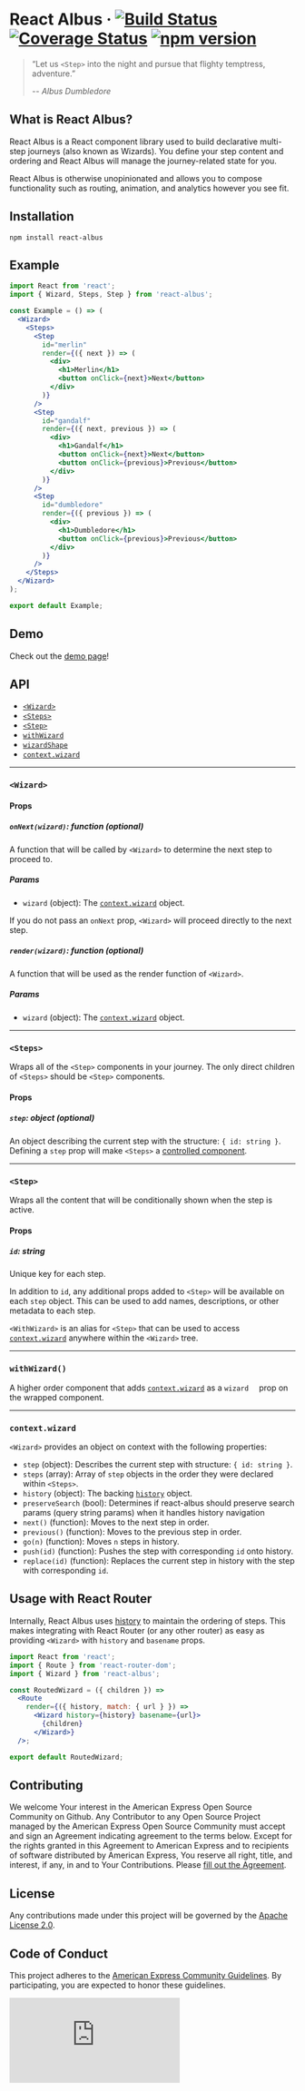 # React Albus · [![Build Status](https://img.shields.io/travis/americanexpress/react-albus/master.svg?style=flat)](https://travis-ci.org/americanexpress/react-albus) [![Coverage Status](https://coveralls.io/repos/github/americanexpress/react-albus/badge.svg?branch=master)](https://coveralls.io/github/americanexpress/react-albus?branch=master) [![npm version](https://img.shields.io/npm/v/react-albus.svg?style=flat)](https://www.npmjs.com/package/react-albus)

> “Let us `<Step>` into the night and pursue that flighty temptress, adventure.”
>
> \-- _Albus Dumbledore_

## What is React Albus?
React Albus is a React component library used to build declarative multi-step journeys (also known as Wizards).  You define your step content and ordering and React Albus will manage the journey-related state for you.

React Albus is otherwise unopinionated and allows you to compose functionality such as routing, animation, and analytics however you see fit.

## Installation

```
npm install react-albus
```

## Example

```jsx
import React from 'react';
import { Wizard, Steps, Step } from 'react-albus';

const Example = () => (
  <Wizard>
    <Steps>
      <Step
        id="merlin"
        render={({ next }) => (
          <div>
            <h1>Merlin</h1>
            <button onClick={next}>Next</button>
          </div>
        )}
      />
      <Step
        id="gandalf"
        render={({ next, previous }) => (
          <div>
            <h1>Gandalf</h1>
            <button onClick={next}>Next</button>
            <button onClick={previous}>Previous</button>
          </div>
        )}
      />
      <Step
        id="dumbledore"
        render={({ previous }) => (
          <div>
            <h1>Dumbledore</h1>
            <button onClick={previous}>Previous</button>
          </div>
        )}
      />
    </Steps>
  </Wizard>
);

export default Example;
```
## Demo

Check out the [demo page](http://americanexpress.io/react-albus)!

## API

- [`<Wizard>`](#wizard)
- [`<Steps>`](#steps)
- [`<Step>`](#step)
- [`withWizard`](#withwizard)
- [`wizardShape`](#wizardShape)
- [`context.wizard`](#contextwizard)

---

### `<Wizard>`

#### Props
##### `onNext(wizard)`: function *(optional)*
A function that will be called by `<Wizard>` to determine the next step to proceed to.

##### Params

* `wizard` (object): The [`context.wizard`](#contextwizard) object.

If you do not pass an `onNext` prop, `<Wizard>` will proceed directly to the next step.

##### `render(wizard)`: function *(optional)*
A function that will be used as the render function of `<Wizard>`.

##### Params
* `wizard` (object): The [`context.wizard`](#contextwizard) object.

---

### `<Steps>`
Wraps all of the `<Step>` components in your journey.  The only direct children of `<Steps>` should be `<Step>` components.

#### Props
##### `step`: object ***(optional)***
An object describing the current step with the structure: `{ id: string }`.  Defining a `step` prop will make `<Steps>` a [controlled component](https://facebook.github.io/react/docs/forms.html).

------

### `<Step>`

Wraps all the content that will be conditionally shown when the step is active.

#### Props

##### `id`: string

Unique key for each step.

In addition to `id`, any additional props added to `<Step>` will be available on each `step` object.  This can be used to add names, descriptions, or other metadata to each step.

`<WithWizard>` is an alias for `<Step>` that can be used to access [`context.wizard`](#contextwizard) anywhere within the `<Wizard>` tree.

---

### `withWizard()`
A higher order component that adds [`context.wizard`](#contextwizard) as a `wizard  ` prop on the wrapped component.

---

### `context.wizard`
`<Wizard>` provides an object on context with the following properties:

* `step` (object): Describes the current step with structure: `{ id: string }`.
* `steps` (array): Array of `step` objects in the order they were declared within `<Steps>`.
* `history` (object): The backing [`history`](https://github.com/ReactTraining/history#properties) object.
* `preserveSearch` (bool): Determines if react-albus should preserve search params (query string params) when it handles history navigation
* `next()` (function): Moves to the next step in order.
* `previous()` (function): Moves to the previous step in order.
* `go(n)` (function): Moves `n` steps in history.
* `push(id)` (function): Pushes the step with corresponding `id` onto history.
* `replace(id)` (function): Replaces the current step in history with the step with corresponding `id`.

## Usage with React Router

Internally, React Albus uses [history](https://github.com/ReactTraining/history) to maintain the ordering of steps.  This makes integrating with React Router (or any other router) as easy as providing `<Wizard>` with `history` and `basename` props.

```jsx
import React from 'react';
import { Route } from 'react-router-dom';
import { Wizard } from 'react-albus';

const RoutedWizard = ({ children }) =>
  <Route
    render={({ history, match: { url } }) =>
      <Wizard history={history} basename={url}>
        {children}
      </Wizard>}
  />;

export default RoutedWizard;
```


## Contributing
We welcome Your interest in the American Express Open Source Community on Github. Any Contributor to any Open Source Project managed by the American Express Open Source Community must accept and sign an Agreement indicating agreement to the terms below. Except for the rights granted in this Agreement to American Express and to recipients of software distributed by American Express, You reserve all right, title, and interest, if any, in and to Your Contributions. Please [fill out the Agreement](https://cla-assistant.io/americanexpress/react-albus).

## License
Any contributions made under this project will be governed by the [Apache License 2.0](https://github.com/americanexpress/react-albus/blob/master/LICENSE.txt).

## Code of Conduct
This project adheres to the [American Express Community Guidelines](https://github.com/americanexpress/react-albus/wiki/Code-of-Conduct).
By participating, you are expected to honor these guidelines.

[![Analytics](https://ga-beacon.appspot.com/UA-85897603-1/react-albus/README.md?useReferrer)](https://github.com/americanexpress/react-albus)
